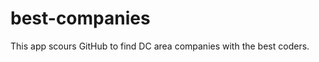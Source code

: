 best-companies
==============

This app scours GitHub to find DC area companies with the best coders.
